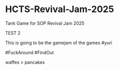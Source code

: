 # HCTS-Revival-Jam-2025
Tank Game for SOP Revival Jam 2025

TEST 2

This is going to be the gamejam of the games #yuri

#FuckAround #FindOut

waffes > pancakes
